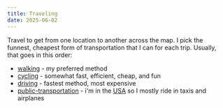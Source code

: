 ```yaml
---
title: Traveling
date: 2025-06-02
---
```

Travel to get from one location to another across the map. I pick the funnest, cheapest form of transportation that I can for each trip. Usually, that goes in this order:
- [walking](/walking) - my preferred method
- [cycling](/cycling) - somewhat fast, efficient, cheap, and fun
- [driving](/driving) - fastest method, most expensive
- [public-transportation](/public-transportation) - i'm in the [USA](/USA) so I mostly ride in taxis and airplanes









